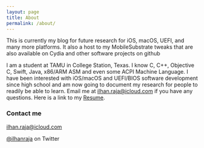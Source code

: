 ```yaml
---
layout: page
title: About
permalink: /about/
---
```


This is currently my blog for future research for iOS, macOS, UEFI, and many more platforms. It also a host to my MobileSubstrate tweaks that are also available on Cydia and other software projects on github

I am a student at TAMU in College Station, Texas. I know C, C++, Objective C, Swift, Java, x86/ARM ASM and even some ACPI Machine Language. I have been interested with iOS/macOS and UEFI/BIOS software development since high school and am now going to document my research for people to readily be able to learn. Email me at ilhan.raja@icloud.com if you have any questions. Here is a link to my [Resume](https://github.com/YungRaj/YungRaj.github.io/raw/master/Resume.pdf).

### Contact me

[ilhan.raja@icloud.com](mailto:ilhan.raja@icloud.com)

[@ilhanraja](https://twitter.com/ilhanraja) on Twitter
